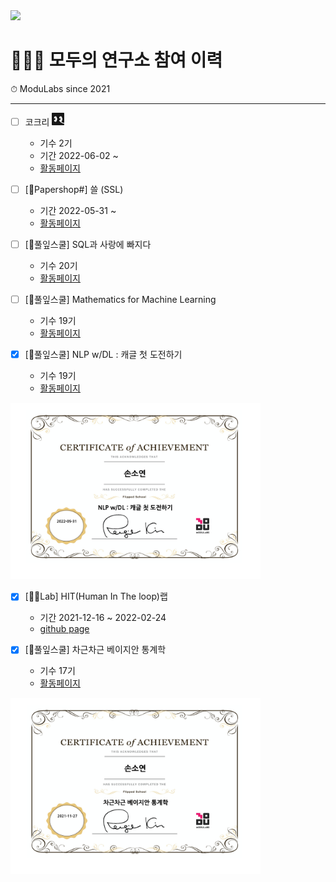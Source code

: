 <img src="/images/모두의연구소_01.png" width="400">

# 👩🏻‍💻 모두의 연구소 참여 이력

⏱ ModuLabs since 2021

----------------------------------------------

- [ ] 코크리 <img src="/images/B-icon-ver.png" width="20">
  - 기수 2기
  - 기간 2022-06-02 ~             
  - [활동페이지](https://www.notion.so/modulabs/Cocre-070d26a1ddef469ea197bd81e81ed2d3)


- [ ] [📝Papershop#] 쓸 (SSL) 
  - 기간 2022-05-31 ~              
  - [활동페이지](https://www.notion.so/moducommunity/SSL-a619a4341b9742db82e1e6d50dfab99f)

- [ ] [🌱풀잎스쿨] SQL과 사랑에 빠지다
  - 기수 20기              
  - [활동페이지]()
  
- [ ] [🌱풀잎스쿨] Mathematics for Machine Learning
  - 기수 19기              
  - [활동페이지](https://www.notion.so/modulabs/Mathematics-for-Machine-Learning-b2ac7f7f75d64c3aba73c5bae6c67565)

- [x] [🌱풀잎스쿨] NLP w/DL : 캐글 첫 도전하기
  - 기수 19기                 
  - [활동페이지](https://www.notion.so/modulabs/NLP-w-DL-061fbb36c67d494fa062309914b4842d)
<img src="/images/modulabs_NLP_w_DL.png" width="400">

- [x] [🙌🏻Lab] HIT(Human In The loop)랩
  - 기간 2021-12-16 ~ 2022-02-24                   
  - [github page](https://github.com/HITLAB-DeepIGeoS/DeepIGeoS)

- [x] [🌱풀잎스쿨] 차근차근 베이지안 통계학
  - 기수 17기              
  - [활동페이지](https://www.notion.so/modulabs/a2d76917dff54c3591cc2e9a2be6421d)
<img src="/images/modulabs_bayesian.png" width="400">








